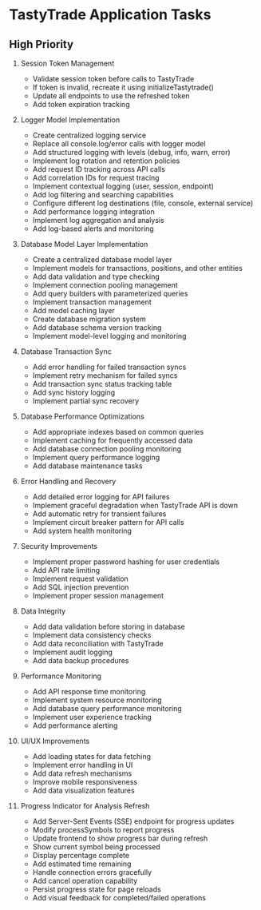 # TastyTrade Application Tasks

## High Priority

1. Session Token Management
   - Validate session token before calls to TastyTrade
   - If token is invalid, recreate it using initializeTastytrade()
   - Update all endpoints to use the refreshed token
   - Add token expiration tracking

2. Logger Model Implementation
   - Create centralized logging service
   - Replace all console.log/error calls with logger model
   - Add structured logging with levels (debug, info, warn, error)
   - Implement log rotation and retention policies
   - Add request ID tracking across API calls
   - Add correlation IDs for request tracing
   - Implement contextual logging (user, session, endpoint)
   - Add log filtering and searching capabilities
   - Configure different log destinations (file, console, external service)
   - Add performance logging integration
   - Implement log aggregation and analysis
   - Add log-based alerts and monitoring

3. Database Model Layer Implementation
   - Create a centralized database model layer
   - Implement models for transactions, positions, and other entities
   - Add data validation and type checking
   - Implement connection pooling management
   - Add query builders with parameterized queries
   - Implement transaction management
   - Add model caching layer
   - Create database migration system
   - Add database schema version tracking
   - Implement model-level logging and monitoring

4. Database Transaction Sync
   - Add error handling for failed transaction syncs
   - Implement retry mechanism for failed syncs
   - Add transaction sync status tracking table
   - Add sync history logging
   - Implement partial sync recovery

5. Database Performance Optimizations
   - Add appropriate indexes based on common queries
   - Implement caching for frequently accessed data
   - Add database connection pooling monitoring
   - Implement query performance logging
   - Add database maintenance tasks

6. Error Handling and Recovery
   - Add detailed error logging for API failures
   - Implement graceful degradation when TastyTrade API is down
   - Add automatic retry for transient failures
   - Implement circuit breaker pattern for API calls
   - Add system health monitoring

7. Security Improvements
   - Implement proper password hashing for user credentials
   - Add API rate limiting
   - Implement request validation
   - Add SQL injection prevention
   - Implement proper session management

8. Data Integrity
   - Add data validation before storing in database
   - Implement data consistency checks
   - Add data reconciliation with TastyTrade
   - Implement audit logging
   - Add data backup procedures

9. Performance Monitoring
   - Add API response time monitoring
   - Implement system resource monitoring
   - Add database query performance monitoring
   - Implement user experience tracking
   - Add performance alerting

10. UI/UX Improvements
    - Add loading states for data fetching
    - Implement error handling in UI
    - Add data refresh mechanisms
    - Improve mobile responsiveness
    - Add data visualization features

11. Progress Indicator for Analysis Refresh
    - Add Server-Sent Events (SSE) endpoint for progress updates
    - Modify processSymbols to report progress
    - Update frontend to show progress bar during refresh
    - Show current symbol being processed
    - Display percentage complete
    - Add estimated time remaining
    - Handle connection errors gracefully
    - Add cancel operation capability
    - Persist progress state for page reloads
    - Add visual feedback for completed/failed operations
